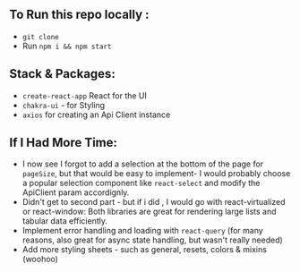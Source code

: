 ## To Run this repo locally :
- `git clone`
- Run `npm i && npm start`

## Stack & Packages:
- `create-react-app` React for the UI 
- `chakra-ui` - for Styling
- `axios` for creating an Api Client instance

## If I Had More Time:
- I now see I forgot to add a selection at the bottom of the page for `pageSize`, but that would be easy to implement- I would probably choose a popular selection component like `react-select` and modify the ApiClient param accordignly.
- Didn't get to second part - but if i did , I would go with react-virtualized or react-window: Both libraries are great for rendering large lists and tabular data efficiently.
- Implement error handling and loading with `react-query` (for many reasons, also great for async state handling, but wasn't really needed)
- Add more styling sheets - such as general, resets, colors & mixins (woohoo)
